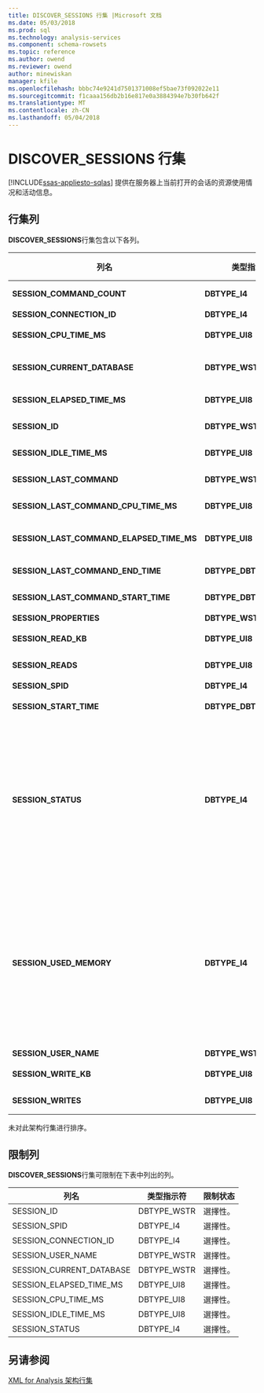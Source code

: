 ```yaml
---
title: DISCOVER_SESSIONS 行集 |Microsoft 文档
ms.date: 05/03/2018
ms.prod: sql
ms.technology: analysis-services
ms.component: schema-rowsets
ms.topic: reference
ms.author: owend
ms.reviewer: owend
author: minewiskan
manager: kfile
ms.openlocfilehash: bbbc74e9241d7501371008ef5bae73f092022e11
ms.sourcegitcommit: f1caaa156db2b16e817e0a3884394e7b30fb642f
ms.translationtype: MT
ms.contentlocale: zh-CN
ms.lasthandoff: 05/04/2018
---
```

# <a name="discoversessions-rowset"></a>DISCOVER_SESSIONS 行集
[!INCLUDE[ssas-appliesto-sqlas](../../../includes/ssas-appliesto-sqlas.md)]
  提供在服务器上当前打开的会话的资源使用情况和活动信息。  
  
## <a name="rowset-columns"></a>行集列  
 **DISCOVER_SESSIONS**行集包含以下各列。  
  
|列名|类型指示符|长度|Description|  
|-----------------|--------------------|------------|-----------------|  
|**SESSION_COMMAND_COUNT**|**DBTYPE_I4**||自会话开始后开始执行的命令数。|  
|**SESSION_CONNECTION_ID**|**DBTYPE_I4**||会话的连接标识符。|  
|**SESSION_CPU_TIME_MS**|**DBTYPE_UI8**||自会话开始后所有请求占用的 CPU 时间（毫秒）。|  
|**SESSION_CURRENT_DATABASE**|**DBTYPE_WSTR**||当前命令执行正在使用的数据库的名称，或执行的上一个命令使用的数据库的名称。|  
|**SESSION_ELAPSED_TIME_MS**|**DBTYPE_UI8**||自会话开始起经过的时间（毫秒）。|  
|**SESSION_ID**|**DBTYPE_WSTR**||会话的唯一标识符，以 GUID 形式表示。|  
|**SESSION_IDLE_TIME_MS**|**DBTYPE_UI8**||自会话开始后的空闲时间（毫秒）。|  
|**SESSION_LAST_COMMAND**|**DBTYPE_WSTR**||当前正在执行的命令或上次执行的命令的文本。|  
|**SESSION_LAST_COMMAND_CPU_TIME_MS**|**DBTYPE_UI8**||CPU 时间，以毫秒为单位，供**SESSION_LAST_COMMAND**。|  
|**SESSION_LAST_COMMAND_ELAPSED_TIME_MS**|**DBTYPE_UI8**||经过的时间，以毫秒为单位，自启动以来**SESSION_LAST_COMMAND**。|  
|**SESSION_LAST_COMMAND_END_TIME**|**DBTYPE_DBTIMESTAMP**||上次命令执行结束时的 UTC 服务器时间。|  
|**SESSION_LAST_COMMAND_START_TIME**|**DBTYPE_DBTIMESTAMP**||上次命令开始执行时的 UTC 服务器时间。|  
|**SESSION_PROPERTIES**|**DBTYPE_WSTR**||保留供将来使用。|  
|**SESSION_READ_KB**|**DBTYPE_UI8**||自会话开始后从磁盘读取的数据的累计值 (KB)。|  
|**SESSION_READS**|**DBTYPE_UI8**||自会话开始后的累计磁盘读取次数。|  
|**SESSION_SPID**|**DBTYPE_I4**||会话 ID。|  
|**SESSION_START_TIME**|**DBTYPE_DBTIMESTAMP**||会话的启动日期和时间，以服务器上的 UTC 时间表示。|  
|**SESSION_STATUS**|**DBTYPE_I4**||会话的活动状态。<br /><br /> 0 表示“空闲”：当前没有活动正在进行。<br /><br /> 1 表示“活动”：会话正在执行某个请求的任务。<br /><br /> 2 表示“阻塞”：会话正在等待某些资源，以便继续执行挂起的任务。<br /><br /> 3 表示"已取消": 会话已因为取消标记。|  
|**SESSION_USED_MEMORY**|**DBTYPE_I4**||会话当前使用的内存大小 (KB)。 报告的值为按 SPID 划分的 RAM 使用情况，其中可收缩和不可收缩的内存之间没有区别。 与报告有关内存使用情况的其他 DMVS 不同，DISCOVER_SESSIONS 不按类别细分内存使用情况。<br /><br /> 请注意，SESSION_USED_MEMORY 倾向于过低报告实际内存使用情况，因为它不包括多个会话间共享的对象。  只有那些对会话唯一的对象才会在内存计算中出现。|  
|**SESSION_USER_NAME**|**DBTYPE_WSTR**||会话的用户名。|  
|**SESSION_WRITE_KB**|**DBTYPE_UI8**||自会话开始后写入磁盘的数据的累计值 (KB)。|  
|**SESSION_WRITES**|**DBTYPE_UI8**||自会话开始后的累计磁盘写入次数。|  
  
 未对此架构行集进行排序。  
  
## <a name="restriction-columns"></a>限制列  
 **DISCOVER_SESSIONS**行集可限制在下表中列出的列。  
  
|列名|类型指示符|限制状态|  
|-----------------|--------------------|-----------------------|  
|SESSION_ID|DBTYPE_WSTR|選擇性。|  
|SESSION_SPID|DBTYPE_I4|選擇性。|  
|SESSION_CONNECTION_ID|DBTYPE_I4|選擇性。|  
|SESSION_USER_NAME|DBTYPE_WSTR|選擇性。|  
|SESSION_CURRENT_DATABASE|DBTYPE_WSTR|選擇性。|  
|SESSION_ELAPSED_TIME_MS|DBTYPE_UI8|選擇性。|  
|SESSION_CPU_TIME_MS|DBTYPE_UI8|選擇性。|  
|SESSION_IDLE_TIME_MS|DBTYPE_UI8|選擇性。|  
|SESSION_STATUS|DBTYPE_I4|選擇性。|  
  
## <a name="see-also"></a>另请参阅  
 [XML for Analysis 架构行集](../../../analysis-services/schema-rowsets/xml/xml-for-analysis-schema-rowsets.md)  
  
  
